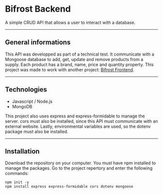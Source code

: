 # Bifrost Backend

A simple CRUD API that allows a user to interact with a database.

---

## General informations

This API was developped as part of a technical test. It communicate with a Mongoose database to add, get, update and remove products from a supply. Each product has a brand, name, price and quantity property.
This project was made to work with another project: [Bifrost Frontend](https://github.com/rinps/bifrost-frontend).

---

## Technologies

- Javascript / Node.js
- MongoDB

This project also uses express and express-formidable to manage the server. cors must also be installed, since this API must communicate with an external website. Lastly, environmental variables are used, so the dotenv package must also be installed.

---

## Installation

Download the repository on your computer. You must have npm installed to manage the packages.
Go to the project repertory and enter the following commands:

```
npm init -y
npm install express express-formidable cors dotenv mongoose
```
